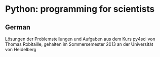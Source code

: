 Python: programming for scientists
==================================

German
------

Lösungen der Problemstellungen und Aufgaben aus dem Kurs py4sci
von Thomas Robitaille, gehalten im Sommersemester 2013 an der Universität von Heidelberg
